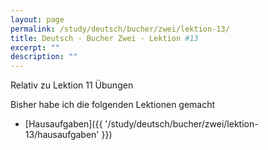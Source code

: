 ```yaml
---
layout: page
permalink: /study/deutsch/bucher/zwei/lektion-13/
title: Deutsch - Bucher Zwei - Lektion #13
excerpt: ""
description: ""
---
```


Relativ zu Lektion 11 Übungen

Bisher habe ich die folgenden Lektionen gemacht

* [Hausaufgaben]({{ '/study/deutsch/bucher/zwei/lektion-13/hausaufgaben' }})
